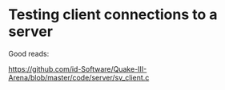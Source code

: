 # Testing client connections to a server

Good reads:

https://github.com/id-Software/Quake-III-Arena/blob/master/code/server/sv_client.c
